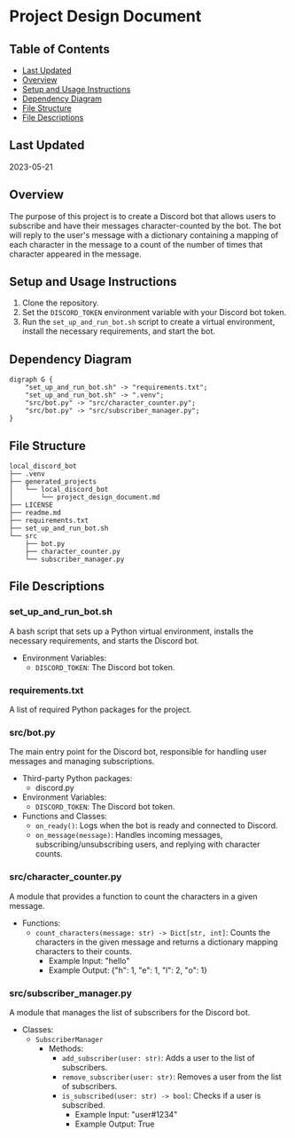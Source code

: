 # Project Design Document

## Table of Contents

- [Last Updated](#last-updated)
- [Overview](#overview)
- [Setup and Usage Instructions](#setup-and-usage-instructions)
- [Dependency Diagram](#dependency-diagram)
- [File Structure](#file-structure)
- [File Descriptions](#file-descriptions)

## Last Updated

2023-05-21

## Overview

The purpose of this project is to create a Discord bot that allows users to subscribe and have their messages character-counted by the bot. The bot will reply to the user's message with a dictionary containing a mapping of each character in the message to a count of the number of times that character appeared in the message.

## Setup and Usage Instructions

1. Clone the repository.
2. Set the `DISCORD_TOKEN` environment variable with your Discord bot token.
3. Run the `set_up_and_run_bot.sh` script to create a virtual environment, install the necessary requirements, and start the bot.

## Dependency Diagram

```graphviz
digraph G {
    "set_up_and_run_bot.sh" -> "requirements.txt";
    "set_up_and_run_bot.sh" -> ".venv";
    "src/bot.py" -> "src/character_counter.py";
    "src/bot.py" -> "src/subscriber_manager.py";
}
```

## File Structure

```
local_discord_bot
├── .venv
├── generated_projects
│   └── local_discord_bot
│       └── project_design_document.md
├── LICENSE
├── readme.md
├── requirements.txt
├── set_up_and_run_bot.sh
└── src
    ├── bot.py
    ├── character_counter.py
    └── subscriber_manager.py
```

## File Descriptions

### set_up_and_run_bot.sh
A bash script that sets up a Python virtual environment, installs the necessary requirements, and starts the Discord bot.
- Environment Variables:
  - `DISCORD_TOKEN`: The Discord bot token.

### requirements.txt
A list of required Python packages for the project.

### src/bot.py
The main entry point for the Discord bot, responsible for handling user messages and managing subscriptions.
- Third-party Python packages:
  - discord.py
- Environment Variables:
  - `DISCORD_TOKEN`: The Discord bot token.
- Functions and Classes:
  - `on_ready()`: Logs when the bot is ready and connected to Discord.
  - `on_message(message)`: Handles incoming messages, subscribing/unsubscribing users, and replying with character counts.

### src/character_counter.py
A module that provides a function to count the characters in a given message.
- Functions:
  - `count_characters(message: str) -> Dict[str, int]`: Counts the characters in the given message and returns a dictionary mapping characters to their counts.
    - Example Input: "hello"
    - Example Output: {"h": 1, "e": 1, "l": 2, "o": 1}

### src/subscriber_manager.py
A module that manages the list of subscribers for the Discord bot.
- Classes:
  - `SubscriberManager`
    - Methods:
      - `add_subscriber(user: str)`: Adds a user to the list of subscribers.
      - `remove_subscriber(user: str)`: Removes a user from the list of subscribers.
      - `is_subscribed(user: str) -> bool`: Checks if a user is subscribed.
        - Example Input: "user#1234"
        - Example Output: True